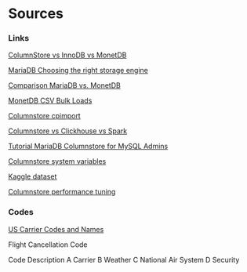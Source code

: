 # Sources

### Links

[ColumnStore vs InnoDB vs MonetDB](https://reportserver.net/blog/2016/06/20/mariadb-columnstore-vs-innodb-vs-monetdb/)

[MariaDB Choosing the right storage engine](https://mariadb.com/kb/en/choosing-the-right-storage-engine/)

[Comparison MariaDB vs. MonetDB](https://db-engines.com/en/system/MariaDB%3bMonetDB)

[MonetDB CSV Bulk Loads](https://www.monetdb.org/Documentation/ServerAdministration/LoadingBulkData/CSVBulkLoads)

[Columnstore cpimport](https://mariadb.com/docs/solutions/columnstore/load-columnstore-data/#cpimport)

[Columnstore vs Clickhouse vs Spark](https://www.percona.com/blog/2017/03/17/column-store-database-benchmarks-mariadb-columnstore-vs-clickhouse-vs-apache-spark/)

[Tutorial MariaDB Columnstore for MySQL Admins](https://dbsysupgrade.com/tutorial-mariadb-columnstore-for-mysql-admins/)

[Columnstore system variables](https://mariadb.com/kb/en/columnstore-system-variables/#operating-mode)

[Kaggle dataset](https://www.kaggle.com/bingecode/us-national-flight-data-2015-2020)

[Columnstore performance tuning](https://mariadb.com/kb/en/columnstore-performance-tuning/)

### Codes

[US Carrier Codes and Names](https://aspm.faa.gov/aspmhelp/index/ASQP__Carrier_Codes_and_Names.html)

Flight Cancellation Code

Code Description
A Carrier
B Weather
C National Air System
D Security

